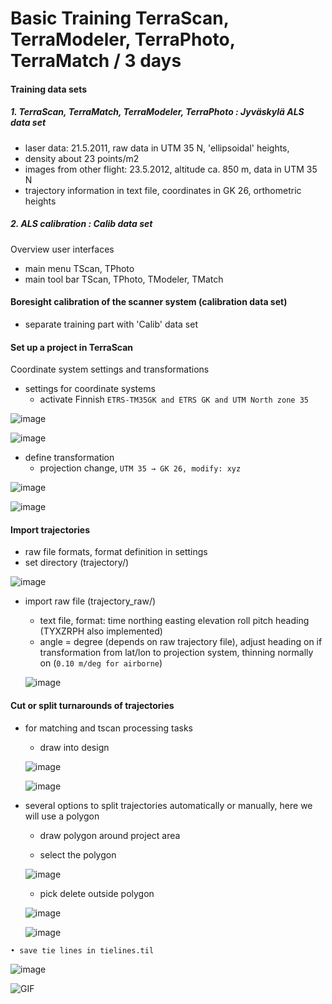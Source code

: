 

Basic Training TerraScan, TerraModeler, TerraPhoto, TerraMatch / 3 days
==============

#### Training data sets
##### 1. TerraScan, TerraMatch, TerraModeler, TerraPhoto : Jyväskylä ALS data set
* laser data: 21.5.2011, raw data in UTM 35 N, 'ellipsoidal' heights,
* density about 23 points/m2
* images from other flight: 23.5.2012, altitude ca. 850 m, data in UTM 35 N
* trajectory information in text file,  coordinates in GK 26, orthometric heights
##### 2. ALS calibration : Calib data set
Overview user interfaces
  * main menu TScan, TPhoto
  * main tool bar TScan, TPhoto, TModeler, TMatch   
#### Boresight calibration of the scanner system (calibration data set)
* separate training part with 'Calib' data set
#### Set up a project in TerraScan
Coordinate system settings and transformations
  * settings for coordinate systems
     * activate Finnish `ETRS-TM35GK and ETRS GK and UTM North zone 35`
     
  ![image](img/screenshot.png)
  
  ![image](img/screenshot2.png) 
  
  * define transformation
     * projection change, `UTM 35 → GK 26, modify: xyz`
     
![image](img/screenshot3.png)

![image](img/screenshot4.png)

#### Import trajectories
   * raw file formats, format definition in settings
   * set directory (trajectory/)
   
   ![image](img/screenshot5.png)

   * import raw file (trajectory_raw/)
      * text file, format: time northing easting elevation roll pitch heading (TYXZRPH also implemented)
      * angle = degree (depends on raw trajectory file), adjust heading on if transformation from lat/lon to projection system, thinning normally on (`0.10 m/deg for airborne`)
      
      ![image](img/screenshot6.png)
      
#### Cut or split turnarounds of trajectories
   * for matching and tscan processing tasks
   
        * draw into design
      
        ![image](img/screenshot7.png)         
             
        ![image](img/screenshot8.png)
                                                                   
   * several options to split trajectories automatically or manually, here we will use a polygon
      
      * draw polygon around project area
      
      * select the polygon
      
     ![image](img/screenshot10.png)
     
      * pick delete outside polygon
      
     ![image](img/screenshot13.png)    
        
     ![image](img/screenshot11.png)






    • save tie lines in tielines.til
    

![image](img/screenshot.gif)


![GIF](img/screenshot.gif)

